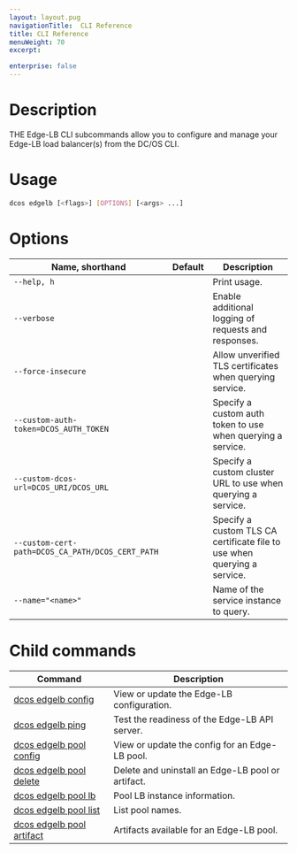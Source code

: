 ```yaml
---
layout: layout.pug
navigationTitle:  CLI Reference
title: CLI Reference
menuWeight: 70
excerpt:

enterprise: false
---
```


# Description
THE Edge-LB CLI subcommands allow you to configure and manage your Edge-LB load balancer(s) from the DC/OS CLI.

# Usage

```bash
dcos edgelb [<flags>] [OPTIONS] [<args> ...]
```

# Options

| Name, shorthand | Default | Description |
|---------|-------------|-------------|
| `--help, h`   |             |  Print usage. |
| `--verbose`   |             |  Enable additional logging of requests and responses. |
| `--force-insecure`   |             |  Allow unverified TLS certificates when querying service. |
| `--custom-auth-token=DCOS_AUTH_TOKEN`   |             |  Specify a custom auth token to use when querying a service. |
| `--custom-dcos-url=DCOS_URI/DCOS_URL`   |             |  Specify a custom cluster URL to use when querying a service. |
| `--custom-cert-path=DCOS_CA_PATH/DCOS_CERT_PATH`   |             |  Specify a custom TLS CA certificate file to use when querying a service. |
| `--name="<name>"`   |             |  Name of the service instance to query. |

# Child commands

| Command | Description |
|---------|-------------|
|[dcos edgelb config](/service-docs/edge-lb/0.1.9/cli-reference/dcos-edgelb-config/)  | View or update the Edge-LB configuration. |
|[dcos edgelb ping](/service-docs/edge-lb/0.1.9/cli-reference/dcos-edgelb-ping/)  | Test the readiness of the Edge-LB API server. |
|[dcos edgelb pool config](/service-docs/edge-lb/0.1.9/cli-reference/dcos-edgelb-pool-config/)  | View or update the config for an Edge-LB pool. |
|[dcos edgelb pool delete](/service-docs/edge-lb/0.1.9/cli-reference/dcos-edgelb-pool-delete/)  | Delete and uninstall an Edge-LB pool or artifact. |
|[dcos edgelb pool lb](/service-docs/edge-lb/0.1.9/cli-reference/dcos-edgelb-pool-lb/)  | Pool LB instance information. |
|[dcos edgelb pool list](/service-docs/edge-lb/0.1.9/cli-reference/dcos-edgelb-pool-list/)  | List pool names. |
|[dcos edgelb pool artifact](/service-docs/edge-lb/0.1.9/cli-reference/dcos-edgelb-pool-artifact/)  | Artifacts available for an Edge-LB pool. |
